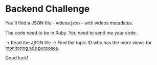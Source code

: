 # Backend Challenge

You'll find a JSON file - videos.json - with videos metadatas.

The code need to be in Ruby. You need to send me your code.


-> Read the JSON file
-> Find the topic ID who has the more views for [monitoring ads purposes](https://www.panoramata.co/).


Good luck!
